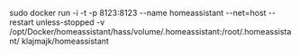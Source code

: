 sudo docker run -i -t -p 8123:8123 --name homeassistant --net=host --restart unless-stopped -v /opt/Docker/homeassistant/hass/volume/.homeassistant:/root/.homeassistant/ klajmajk/homeassistant

